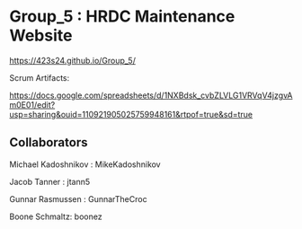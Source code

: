 # Group_5 : HRDC Maintenance Website

https://423s24.github.io/Group_5/

Scrum Artifacts:

https://docs.google.com/spreadsheets/d/1NXBdsk_cvbZLVLG1VRVqV4jzgvAm0E01/edit?usp=sharing&ouid=110921905025759948161&rtpof=true&sd=true

## Collaborators

Michael Kadoshnikov : MikeKadoshnikov

Jacob Tanner : jtann5

Gunnar Rasmussen : GunnarTheCroc

Boone Schmaltz: boonez
